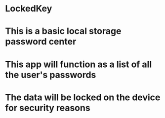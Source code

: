 # LockedKey
# This is a basic local storage password center
# This app will function as a list of all the user's passwords
# The data will be locked on the device for security reasons

